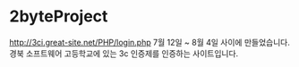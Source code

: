 # 2byteProject
http://3ci.great-site.net/PHP/login.php
7월 12일 ~ 8월 4일 사이에 만들었습니다.
경북 소프트웨어 고등학교에 있는 3c 인증제를 인증하는 사이트입니다.
